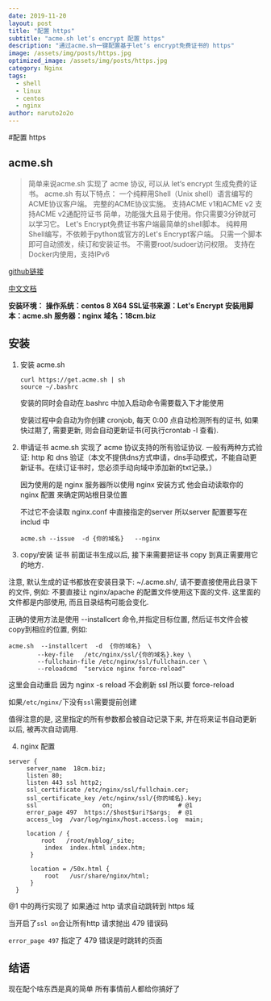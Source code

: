 ```yaml
---
date: 2019-11-20
layout: post
title: "配置 https"
subtitle: "acme.sh let‘s encrypt 配置 https"
description: "通过acme.sh一键配置基于let‘s encrypt免费证书的 https"
image: /assets/img/posts/https.jpg
optimized_image: /assets/img/posts/https.jpg
category: Nginx
tags:
  - shell
  - linux
  - centos
  - nginx
author: naruto2o2o
---
```


#配置 https

## acme.sh

>简单来说acme.sh 实现了 acme 协议, 可以从 let‘s encrypt 生成免费的证书。
>acme.sh 有以下特点：
>一个纯粹用Shell（Unix shell）语言编写的ACME协议客户端。
>完整的ACME协议实施。 支持ACME v1和ACME v2 支持ACME v2通配符证书
>简单，功能强大且易于使用。你只需要3分钟就可以学习它。
>Let's Encrypt免费证书客户端最简单的shell脚本。
>纯粹用Shell编写，不依赖于python或官方的Let's Encrypt客户端。
>只需一个脚本即可自动颁发，续订和安装证书。 不需要root/sudoer访问权限。
>支持在Docker内使用，支持IPv6

[github链接](https://github.com/Neilpang/acme.sh)

[中文文档](https://github.com/Neilpang/acme.sh/wiki/说明)

**安装环境：**
**操作系统：centos 8 X64**
**SSL证书来源：Let's Encrypt**
**安装用脚本：acme.sh**
**服务器：nginx**
**域名：18cm.biz**

## 安装

1. 安装 acme.sh

   ```shell
   curl https://get.acme.sh | sh
   source ~/.bashrc
   ```
   安装的同时会自动在.bashrc 中加入启动命令需要载入下才能使用
   
   安装过程中会自动为你创建 cronjob, 每天 0:00 点自动检测所有的证书, 如果快过期了, 需要更新, 则会自动更新证书(可执行crontab -l 查看).

2. 申请证书
   acme.sh 实现了 acme 协议支持的所有验证协议. 一般有两种方式验证: http 和 dns 验证（本文不提供dns方式申请，dns手动模式，不能自动更新证书。在续订证书时，您必须手动向域中添加新的txt记录。）

   因为使用的是 nginx 服务器所以使用 nginx 安装方式 他会自动读取你的 nginx 配置 来确定网站根目录位置

   不过它不会读取 nginx.conf 中直接指定的server 所以server 配置要写在 includ 中

   ```shell
   acme.sh --issue  -d {你的域名}   --nginx
   ```

3. copy/安装 证书
前面证书生成以后, 接下来需要把证书 copy 到真正需要用它的地方.

注意, 默认生成的证书都放在安装目录下: ~/.acme.sh/, 请不要直接使用此目录下的文件, 例如: 不要直接让 nginx/apache 的配置文件使用这下面的文件. 这里面的文件都是内部使用, 而且目录结构可能会变化.

正确的使用方法是使用 --installcert 命令,并指定目标位置, 然后证书文件会被copy到相应的位置, 例如:

```shell
acme.sh  --installcert  -d  {你的域名}  \
        --key-file   /etc/nginx/ssl/{你的域名}.key \
        --fullchain-file /etc/nginx/ssl/fullchain.cer \
        --reloadcmd  "service nginx force-reload"
```

这里会自动重启 因为 nginx -s reload 不会刷新 ssl 所以要 force-reload

如果`/etc/nginx/`下没有`ssl`需要提前创建

值得注意的是, 这里指定的所有参数都会被自动记录下来, 并在将来证书自动更新以后, 被再次自动调用.

4. nginx 配置

```nginx
server {
     server_name  18cm.biz;
     listen 80;
     listen 443 ssl http2;
     ssl_certificate /etc/nginx/ssl/fullchain.cer;
     ssl_certificate_key /etc/nginx/ssl/{你的域名}.key;
     ssl                  on;                  # @1
     error_page 497  https://$host$uri?$args;  # @1
     access_log  /var/log/nginx/host.access.log  main;

     location / {
         root   /root/myblog/_site;
          index  index.html index.htm;
      }

      location = /50x.html {
          root   /usr/share/nginx/html;
      }
  }
```

@1 中的两行实现了 如果通过 http 请求自动跳转到 https 域

当开启了`ssl on`会让所有http 请求抛出 479 错误码

`error_page 497` 指定了 479 错误是时跳转的页面

## 结语

现在配个啥东西是真的简单 所有事情前人都给你搞好了